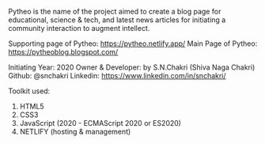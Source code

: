 Pytheo is the name of the project aimed to create a blog page for educational, science & tech, and latest news articles for initiating a community interaction to augment intellect.

Supporting page of Pytheo: https://pytheo.netlify.app/
Main Page of Pytheo: https://pytheoblog.blogspot.com/

Initiating Year: 2020
Owner & Developer: by S.N.Chakri (Shiva Naga Chakri)
Github: @snchakri
Linkedin: https://www.linkedin.com/in/snchakri/

Toolkit used:
  1. HTML5
  2. CSS3
  3. JavaScript (2020 - ECMAScript 2020 or ES2020)
  4. NETLIFY (hosting & management)
